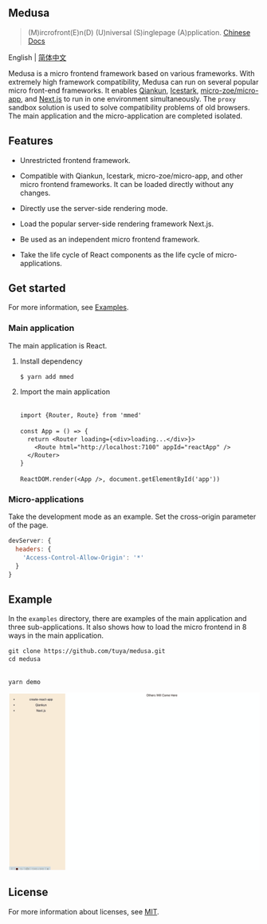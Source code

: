 ## Medusa

> (M)ircrofront(E)n(D) (U)niversal (S)inglepage (A)pplication. [Chinese Docs](https://tuya.github.io/medusa/)

English | [简体中文](./README_zh.md)

Medusa is a micro frontend framework based on various frameworks. With extremely high framework compatibility, Medusa can run on several popular micro front-end frameworks. It enables [Qiankun](https://github.com/umijs/qiankun), [Icestark](https://github.com/ice-lab/icestark), [micro-zoe/micro-app](https://github.com/micro-zoe/micro-app), and [Next.js](https://github.com/vercel/next.js) to run in one environment simultaneously. The `proxy` sandbox solution is used to solve compatibility problems of old browsers. The main application and the micro-application are completed isolated.

## Features

- Unrestricted frontend framework.

- Compatible with Qiankun, Icestark, micro-zoe/micro-app, and other micro frontend frameworks. It can be loaded directly without any changes.

- Directly use the server-side rendering mode.

- Load the popular server-side rendering framework Next.js.

- Be used as an independent micro frontend framework.

- Take the life cycle of React components as the life cycle of micro-applications.


## Get started

For more information, see [Examples](./examples).

### Main application

The main application is React.

1. Install dependency

    ```shell
    $ yarn add mmed
    ```

2. Import the main application

    ```tsx

    import {Router, Route} from 'mmed'

    const App = () => {
      return <Router loading={<div>loading...</div>}>
        <Route html="http://localhost:7100" appId="reactApp" />
      </Router>
    }

    ReactDOM.render(<App />, document.getElementById('app'))

    ```

### Micro-applications

Take the development mode as an example. Set the cross-origin parameter of the page.

```js
devServer: {
  headers: {
    'Access-Control-Allow-Origin': '*'
  }
}

```

## Example

In the `examples` directory, there are examples of the main application and three sub-applications. It also shows how to load the micro frontend in 8 ways in the main application.


```shell
git clone https://github.com/tuya/medusa.git
cd medusa
```

```shell

yarn demo

```

![](./examples/demo-en.gif)

## License
For more information about licenses, see [MIT](./LICENSE).